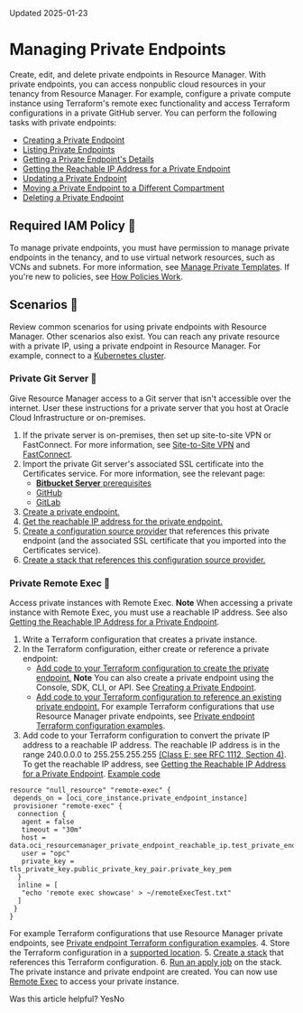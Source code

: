Updated 2025-01-23
# Managing Private Endpoints
Create, edit, and delete private endpoints in Resource Manager.
With private endpoints, you can access nonpublic cloud resources in your tenancy from Resource Manager. For example, configure a private compute instance using Terraform's remote exec functionality and access Terraform configurations in a private GitHub server.
You can perform the following tasks with private endpoints:
  * [Creating a Private Endpoint](https://docs.oracle.com/en-us/iaas/Content/ResourceManager/Tasks/create-private-endpoints.htm#top "Create a private endpoint in Resource Manager.")
  * [Listing Private Endpoints](https://docs.oracle.com/en-us/iaas/Content/ResourceManager/Tasks/list-private-endpoints.htm#top "List private endpoints in Resource Manager.")
  * [Getting a Private Endpoint's Details](https://docs.oracle.com/en-us/iaas/Content/ResourceManager/Tasks/get-private-endpoints.htm#top "Get details for a private endpoint in Resource Manager.")
  * [Getting the Reachable IP Address for a Private Endpoint](https://docs.oracle.com/en-us/iaas/Content/ResourceManager/Tasks/get-private-endpoint-reachable-ip.htm#top "Get the reachable IP address of a private endpoint in Resource Manager.")
  * [Updating a Private Endpoint](https://docs.oracle.com/en-us/iaas/Content/ResourceManager/Tasks/update-private-endpoints.htm#top "Update a private endpoint in Resource Manager.")
  * [Moving a Private Endpoint to a Different Compartment](https://docs.oracle.com/en-us/iaas/Content/ResourceManager/Tasks/move-private-endpoints.htm#top "Move a Resource Manager private endpoint to another compartment.")
  * [Deleting a Private Endpoint](https://docs.oracle.com/en-us/iaas/Content/ResourceManager/Tasks/delete-private-endpoints.htm#top "Delete a Resource Manager private endpoint.")


## Required IAM Policy 🔗 
To manage private endpoints, you must have permission to manage private endpoints in the tenancy, and to use virtual network resources, such as VCNs and subnets. For more information, see [Manage Private Templates](https://docs.oracle.com/iaas/Content/Security/Reference/resourcemanager_security.htm#iam-policies__templates).
If you're new to policies, see [How Policies Work](https://docs.oracle.com/iaas/Content/Identity/policieshow/Policy_Basics.htm). 
## Scenarios 🔗 
Review common scenarios for using private endpoints with Resource Manager.
Other scenarios also exist. You can reach any private resource with a private IP, using a private endpoint in Resource Manager. For example, connect to a [Kubernetes cluster](https://docs.oracle.com/iaas/Content/ContEng/home.htm).
### Private Git Server 🔗 
Give Resource Manager access to a Git server that isn't accessible over the internet. User these instructions for a private server that you host at Oracle Cloud Infrastructure or on-premises.
  1. If the private server is on-premises, then set up site-to-site VPN or FastConnect.
For more information, see [Site-to-Site VPN](https://docs.oracle.com/iaas/Content/Network/Tasks/managingIPsec.htm) and [FastConnect](https://docs.oracle.com/iaas/Content/Network/Concepts/fastconnect.htm).
  2. Import the private Git server's associated SSL certificate into the Certificates service.
For more information, see the relevant page:
     * [**Bitbucket Server** prerequisites](https://docs.oracle.com/en-us/iaas/Content/ResourceManager/Tasks/create-csp-bb-server.htm#prereqs)
     * [GitHub](https://docs.oracle.com/en-us/iaas/Content/ResourceManager/Tasks/create-csp-github.htm#import-cert "To access a private GitHub server, make its associated SSL certificate available in the OCI Certificates service.")
     * [GitLab](https://docs.oracle.com/en-us/iaas/Content/ResourceManager/Tasks/create-csp-gitlab.htm#import-cert "To access a private GitLab server, make its associated SSL certificate available in the Oracle Cloud Infrastructure Certificates service.")
  3. [Create a private endpoint.](https://docs.oracle.com/en-us/iaas/Content/ResourceManager/Tasks/create-private-endpoints.htm#top "Create a private endpoint in Resource Manager.")
  4. [Get the reachable IP address for the private endpoint.](https://docs.oracle.com/en-us/iaas/Content/ResourceManager/Tasks/get-private-endpoint-reachable-ip.htm#top "Get the reachable IP address of a private endpoint in Resource Manager.")
  5. [Create a configuration source provider](https://docs.oracle.com/en-us/iaas/Content/ResourceManager/Tasks/create-csp.htm#top "Create a configuration source provider in Resource Manager.") that references this private endpoint (and the associated SSL certificate that you imported into the Certificates service).
  6. [Create a stack that references this configuration source provider.](https://docs.oracle.com/en-us/iaas/Content/ResourceManager/Tasks/create-stack-git.htm#top "Create a stack in Resource Manager from a Terraform configuration stored in Git. Select a configuration source provider that specifies the Git information needed to access the configurations.")


### Private Remote Exec 🔗 
Access private instances with Remote Exec.
**Note** When accessing a private instance with Remote Exec, you must use a reachable IP address.
See also [Getting the Reachable IP Address for a Private Endpoint](https://docs.oracle.com/en-us/iaas/Content/ResourceManager/Tasks/get-private-endpoint-reachable-ip.htm#top "Get the reachable IP address of a private endpoint in Resource Manager.").
  1. Write a Terraform configuration that creates a private instance.
  2. In the Terraform configuration, either create or reference a private endpoint:
     * [Add code to your Terraform configuration to create the private endpoint.](https://docs.oracle.com/en-us/iaas/Content/ResourceManager/Tasks/create-private-endpoints.htm#tf-config-create "Create a private endpoint by using a Terraform configuration.")
**Note** You can also create a private endpoint using the Console, SDK, CLI, or API. See [Creating a Private Endpoint](https://docs.oracle.com/en-us/iaas/Content/ResourceManager/Tasks/create-private-endpoints.htm#top "Create a private endpoint in Resource Manager.").
     * [Add code to your Terraform configuration to reference an existing private endpoint.](https://docs.oracle.com/en-us/iaas/Content/ResourceManager/Tasks/get-private-endpoints.htm#tf-config-ref "Get details for an existing private endpoint by adding code to reference it from a Terraform configuration.")
For example Terraform configurations that use Resource Manager private endpoints, see [Private endpoint Terraform configuration examples](https://github.com/oracle/terraform-provider-oci/tree/master/examples/resourcemanager).
  3. Add code to your Terraform configuration to convert the private IP address to a reachable IP address.
The reachable IP address is in the range 240.0.0.0 to 255.255.255.255 [(Class E; see RFC 1112, Section 4)](https://tools.ietf.org/html/rfc1112).
To get the reachable IP address, see [Getting the Reachable IP Address for a Private Endpoint](https://docs.oracle.com/en-us/iaas/Content/ResourceManager/Tasks/get-private-endpoint-reachable-ip.htm#top "Get the reachable IP address of a private endpoint in Resource Manager.").
[Example code](https://docs.oracle.com/en-us/iaas/Content/ResourceManager/Tasks/private-endpoints.htm)
```
resource "null_resource" "remote-exec" {
 depends_on = [oci_core_instance.private_endpoint_instance]
 provisioner "remote-exec" {
  connection {
   agent = false
   timeout = "30m"
   host = data.oci_resourcemanager_private_endpoint_reachable_ip.test_private_endpoint_reachable_ips.ip_address
   user = "opc"
   private_key = tls_private_key.public_private_key_pair.private_key_pem
  }
  inline = [
   "echo 'remote exec showcase' > ~/remoteExecTest.txt"
  ]
 }
}
```

For example Terraform configurations that use Resource Manager private endpoints, see [Private endpoint Terraform configuration examples](https://github.com/oracle/terraform-provider-oci/tree/master/examples/resourcemanager).
  4. Store the Terraform configuration in a [supported location](https://docs.oracle.com/en-us/iaas/Content/ResourceManager/Concepts/terraformconfigresourcemanager.htm#sources).
  5. [Create a stack](https://docs.oracle.com/en-us/iaas/Content/ResourceManager/Tasks/create-stack.htm#top "Create a stack in Resource Manager. You can optionally postpone variables and other stack settings until after the stack is created.") that references this Terraform configuration.
  6. [Run an apply job](https://docs.oracle.com/en-us/iaas/Content/ResourceManager/Tasks/create-job-apply.htm#top "Create an apply job in Resource Manager.") on the stack.
The private instance and private endpoint are created. You can now use [Remote Exec](https://docs.oracle.com/en-us/iaas/Content/ResourceManager/Tasks/usingremoteexec.htm#top "With Resource Manager, you can use Terraform's remote exec functionality to execute scripts or commands on a remote computer. You can also use this technique for other provisioners that require access to the remote resource.") to access your private instance.


Was this article helpful?
YesNo

